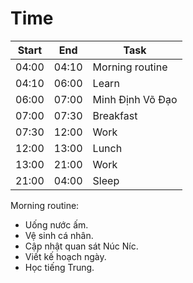 # Time

| Start | End   | Task              |
|-------|-------|-------------------|
| 04:00 | 04:10 | Morning routine   |
| 04:10 | 06:00 | Learn             |
| 06:00 | 07:00 | Minh Định Võ Đạo  |
| 07:00 | 07:30 | Breakfast         |
| 07:30 | 12:00 | Work              |
| 12:00 | 13:00 | Lunch             |
| 13:00 | 21:00 | Work              |
| 21:00 | 04:00 | Sleep             |

Morning routine:

- Uống nước ấm.
- Vệ sinh cá nhân.
- Cập nhật quan sát Núc Níc.
- Viết kế hoạch ngày.
- Học tiếng Trung.
